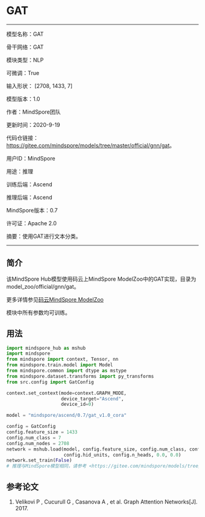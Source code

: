 # GAT

---

模型名称：GAT

骨干网络：GAT

模块类型：NLP

可微调：True

输入形状： [2708, 1433, 7]

模型版本：1.0

作者：MindSpore团队

更新时间：2020-9-19

代码仓链接：<https://gitee.com/mindspore/models/tree/master/official/gnn/gat>。

用户ID：MindSpore

用途：推理

训练后端：Ascend

推理后端：Ascend

MindSpore版本：0.7

许可证：Apache 2.0

摘要：使用GAT进行文本分类。

---

## 简介

该MindSpore Hub模型使用码云上MindSpore ModelZoo中的GAT实现，目录为model_zoo/official/gnn/gat。

更多详情参见[码云MindSpore ModelZoo](https://gitee.com/mindspore/models/blob/master/official/gnn/gat/README.md)

模块中所有参数均可训练。

## 用法

```python
import mindspore_hub as mshub
import mindspore
from mindspore import context, Tensor, nn
from mindspore.train.model import Model
from mindspore.common import dtype as mstype
from mindspore.dataset.transforms import py_transforms
from src.config import GatConfig

context.set_context(mode=context.GRAPH_MODE,
                    device_target="Ascend",
                    device_id=0)

model = "mindspore/ascend/0.7/gat_v1.0_cora"

config = GatConfig
config.feature_size = 1433
config.num_class = 7
config.num_nodes = 2708
network = mshub.load(model, config.feature_size, config.num_class, config.num_nodes,
                     config.hid_units, config.n_heads, 0.0, 0.0)
network.set_train(False)
# 推理与MindSpore模型相同，请参考 <https://gitee.com/mindspore/models/tree/master/official/gnn/gat>。
```

## 参考论文

1. Velikovi P , Cucurull G , Casanova A , et al. Graph Attention Networks[J]. 2017.
